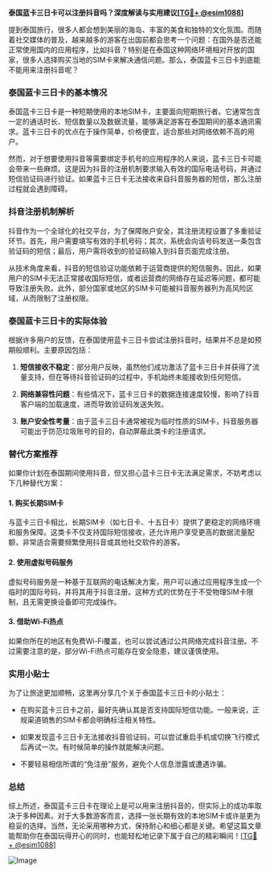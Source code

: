 **泰国蓝卡三日卡可以注册抖音吗？深度解读与实用建议[[TG💪+ @esim1088](https://t.me/s/esim1088)]**

提到泰国旅行，很多人都会想到美丽的海岛、丰富的美食和独特的文化氛围。而随着社交媒体的普及，越来越多的游客在出国前都会思考一个问题：在国外是否还能正常使用国内的应用程序，比如抖音？特别是在泰国这种网络环境相对开放的国家，很多人选择购买当地的SIM卡来解决通信问题。那么，泰国蓝卡三日卡到底能不能用来注册抖音呢？

### 泰国蓝卡三日卡的基本情况

泰国蓝卡三日卡是一种短期使用的本地SIM卡，主要面向短期旅行者。它通常包含一定的通话时长、短信数量以及数据流量，能够满足游客在泰国期间的基本通讯需求。蓝卡三日卡的优点在于操作简单，价格便宜，适合那些对网络依赖不高的用户。

然而，对于想要使用抖音等需要绑定手机号的应用程序的人来说，蓝卡三日卡可能会带来一些麻烦。这是因为抖音的注册机制要求输入有效的国际电话号码，并通过短信验证码进行验证。如果蓝卡三日卡无法接收来自抖音服务器的短信，那么注册过程就会遇到障碍。

### 抖音注册机制解析

抖音作为一个全球化的社交平台，为了保障账户安全，其注册流程设置了多重验证环节。首先，用户需要填写有效的手机号码；其次，系统会向该号码发送一条包含验证码的短信；最后，用户需将收到的验证码输入到抖音页面完成注册。

从技术角度来看，抖音的短信验证功能依赖于运营商提供的短信服务。因此，如果用户的SIM卡无法正常接收国际短信，或者运营商的网络存在延迟等问题，都可能导致注册失败。此外，部分国家或地区的SIM卡可能被抖音服务器列为高风险区域，从而限制了注册权限。

### 泰国蓝卡三日卡的实际体验

根据许多用户的反馈，在泰国使用蓝卡三日卡尝试注册抖音时，结果并不总是如预期般顺利。主要原因包括：

1. **短信接收不稳定**：部分用户反映，虽然他们成功激活了蓝卡三日卡并获得了流量支持，但在等待抖音验证码的过程中，手机始终未能接收到任何短信。
   
2. **网络兼容性问题**：有些情况下，蓝卡三日卡的数据连接速度较慢，影响了抖音客户端的加载速度，进而导致验证码发送失败。

3. **账户安全性考量**：由于蓝卡三日卡通常被视为临时性质的SIM卡，抖音服务器可能出于防范垃圾账号的目的，自动屏蔽此类卡的注册请求。

### 替代方案推荐

如果你计划在泰国期间使用抖音，但又担心蓝卡三日卡无法满足需求，不妨考虑以下几种替代方案：

#### 1. 购买长期SIM卡
与蓝卡三日卡相比，长期SIM卡（如七日卡、十五日卡）提供了更稳定的网络环境和服务保障。这类卡不仅支持国际短信接收，还允许用户享受更高的数据流量配额，非常适合需要频繁使用抖音或其他社交软件的游客。

#### 2. 使用虚拟号码服务
虚拟号码服务是一种基于互联网的电话解决方案，用户可以通过应用程序生成一个临时的国际号码，并将其用于抖音注册。这种方式的优势在于不受物理SIM卡限制，且无需更换设备即可完成操作。

#### 3. 借助Wi-Fi热点
如果你所在的地区有免费Wi-Fi覆盖，也可以尝试通过公共网络完成抖音注册。不过需要注意的是，部分Wi-Fi热点可能存在安全隐患，建议谨慎使用。

### 实用小贴士

为了让旅途更加顺畅，这里再分享几个关于泰国蓝卡三日卡的小贴士：

- 在购买蓝卡三日卡之前，最好先确认其是否支持国际短信功能。一般来说，正规渠道销售的SIM卡都会明确标注相关特性。
  
- 如果发现蓝卡三日卡无法接收抖音验证码，可以尝试重启手机或切换飞行模式后再试一次。有时候简单的操作就能解决问题。

- 不要轻易相信所谓的“免注册”服务，避免个人信息泄露或遭遇诈骗。

### 总结

综上所述，泰国蓝卡三日卡在理论上是可以用来注册抖音的，但实际上的成功率取决于多种因素。对于大多数游客而言，选择一张长期有效的本地SIM卡或许是更为稳妥的选择。当然，无论采用哪种方式，保持耐心和细心都是关键。希望这篇文章能帮助你在泰国玩得开心的同时，也能轻松地记录下属于自己的精彩瞬间！[[TG💪+ @esim1088](https://t.me/s/esim1088)] 

![Image](https://i.postimg.cc/4NQfJmqS/Snipaste-2025-05-13-00-14-12.png)